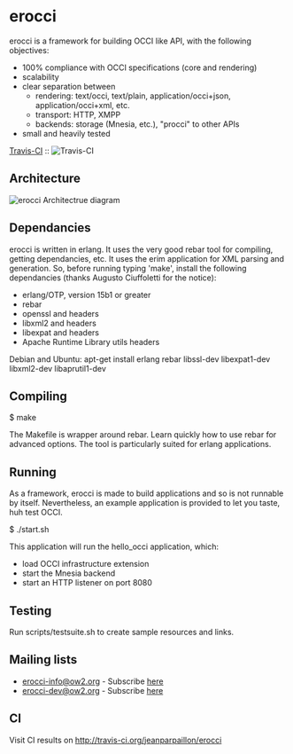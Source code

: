 # erocci

erocci is a framework for building OCCI like API, with the following objectives:
* 100% compliance with OCCI specifications (core and rendering)
* scalability
* clear separation between 
  * rendering: text/occi, text/plain, application/occi+json, application/occi+xml, etc.
  * transport: HTTP, XMPP
  * backends: storage (Mnesia, etc.), "procci" to other APIs
* small and heavily tested

[Travis-CI](http://travis-ci.org/jeanparpaillon/erocci) :: ![Travis-CI](https://secure.travis-ci.org/jeanparpaillon/erocci.png)

## Architecture

<img src="https://raw.github.com/jeanparpaillon/erocci/master/doc/erocci.png" alt="erocci Architectrue diagram" />

## Dependancies

erocci is written in erlang. It uses the very good rebar tool for
compiling, getting dependancies, etc.  It uses the erim application
for XML parsing and generation.  So, before running typing 'make',
install the following dependancies (thanks Augusto Ciuffoletti for the
notice):

* erlang/OTP, version 15b1 or greater
* rebar
* openssl and headers
* libxml2 and headers
* libexpat and headers
* Apache Runtime Library utils headers

Debian and Ubuntu: apt-get install erlang rebar libssl-dev libexpat1-dev libxml2-dev libaprutil1-dev

## Compiling

$ make

The Makefile is wrapper around rebar. Learn quickly how to use rebar
for advanced options. The tool is particularly suited for erlang
applications.

## Running

As a framework, erocci is made to build applications and so is not
runnable by itself. Nevertheless, an example application is provided
to let you taste, huh test OCCI.

$ ./start.sh

This application will run the hello_occi application, which:
* load OCCI infrastructure extension
* start the Mnesia backend
* start an HTTP listener on port 8080

## Testing

Run scripts/testsuite.sh to create sample resources and links.

## Mailing lists

* [erocci-info@ow2.org](mailto:erocci-info@ow2.org) - Subscribe [here](http://forge.ow2.org/mail/?group_id=429)
* [erocci-dev@ow2.org](mailto:erocci-dev@ow2.org) - Subscribe [here](http://forge.ow2.org/mail/?group_id=429)

## CI

Visit CI results on http://travis-ci.org/jeanparpaillon/erocci
